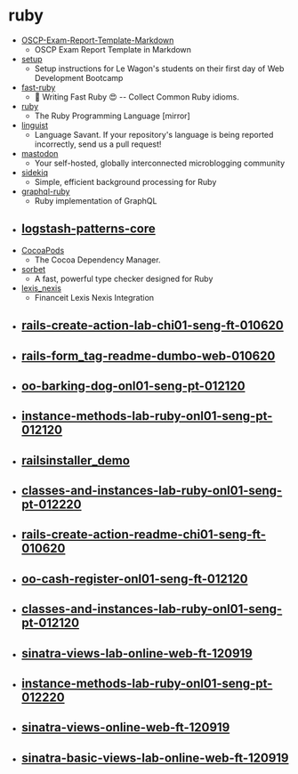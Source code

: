 # ruby
- [OSCP-Exam-Report-Template-Markdown](https://github.com/noraj/OSCP-Exam-Report-Template-Markdown)
  - OSCP Exam Report Template in Markdown
- [setup](https://github.com/lewagon/setup)
  - Setup instructions for Le Wagon's students on their first day of Web Development Bootcamp
- [fast-ruby](https://github.com/JuanitoFatas/fast-ruby)
  - 💨 Writing Fast Ruby 😍 -- Collect Common Ruby idioms.
- [ruby](https://github.com/ruby/ruby)
  - The Ruby Programming Language [mirror]
- [linguist](https://github.com/github/linguist)
  - Language Savant. If your repository's language is being reported incorrectly, send us a pull request!
- [mastodon](https://github.com/tootsuite/mastodon)
  - Your self-hosted, globally interconnected microblogging community
- [sidekiq](https://github.com/mperham/sidekiq)
  - Simple, efficient background processing for Ruby
- [graphql-ruby](https://github.com/rmosolgo/graphql-ruby)
  - Ruby implementation of GraphQL
- [logstash-patterns-core](https://github.com/logstash-plugins/logstash-patterns-core)
  - 
- [CocoaPods](https://github.com/CocoaPods/CocoaPods)
  - The Cocoa Dependency Manager.
- [sorbet](https://github.com/sorbet/sorbet)
  - A fast, powerful type checker designed for Ruby
- [lexis_nexis](https://github.com/financeit/lexis_nexis)
  - Financeit Lexis Nexis Integration
- [rails-create-action-lab-chi01-seng-ft-010620](https://github.com/learn-co-students/rails-create-action-lab-chi01-seng-ft-010620)
  - 
- [rails-form_tag-readme-dumbo-web-010620](https://github.com/learn-co-students/rails-form_tag-readme-dumbo-web-010620)
  - 
- [oo-barking-dog-onl01-seng-pt-012120](https://github.com/learn-co-students/oo-barking-dog-onl01-seng-pt-012120)
  - 
- [instance-methods-lab-ruby-onl01-seng-pt-012120](https://github.com/learn-co-students/instance-methods-lab-ruby-onl01-seng-pt-012120)
  - 
- [railsinstaller_demo](https://github.com/simonbreak/railsinstaller_demo)
  - 
- [classes-and-instances-lab-ruby-onl01-seng-pt-012220](https://github.com/learn-co-students/classes-and-instances-lab-ruby-onl01-seng-pt-012220)
  - 
- [rails-create-action-readme-chi01-seng-ft-010620](https://github.com/learn-co-students/rails-create-action-readme-chi01-seng-ft-010620)
  - 
- [oo-cash-register-onl01-seng-ft-012120](https://github.com/learn-co-students/oo-cash-register-onl01-seng-ft-012120)
  - 
- [classes-and-instances-lab-ruby-onl01-seng-pt-012120](https://github.com/learn-co-students/classes-and-instances-lab-ruby-onl01-seng-pt-012120)
  - 
- [sinatra-views-lab-online-web-ft-120919](https://github.com/learn-co-students/sinatra-views-lab-online-web-ft-120919)
  - 
- [instance-methods-lab-ruby-onl01-seng-pt-012220](https://github.com/learn-co-students/instance-methods-lab-ruby-onl01-seng-pt-012220)
  - 
- [sinatra-views-online-web-ft-120919](https://github.com/learn-co-students/sinatra-views-online-web-ft-120919)
  - 
- [sinatra-basic-views-lab-online-web-ft-120919](https://github.com/learn-co-students/sinatra-basic-views-lab-online-web-ft-120919)
  - 
